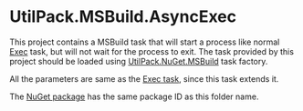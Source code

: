 # UtilPack.MSBuild.AsyncExec

This project contains a MSBuild task that will start a process like normal [Exec](https://docs.microsoft.com/en-us/visualstudio/msbuild/exec-task) task, but will not wait for the process to exit.
The task provided by this project should be loaded using [UtilPack.NuGet.MSBuild](../UtilPack.NuGet.MSBuild) task factory.

All the parameters are same as the [Exec task](https://docs.microsoft.com/en-us/visualstudio/msbuild/exec-task), since this task extends it.

The [NuGet package](http://www.nuget.org/packages/UtilPack.MSBuild.AsyncExec) has the same package ID as this folder name.